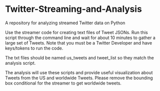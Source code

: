 # Twitter-Streaming-and-Analysis
A repository for analyzing streamed Twitter data on Python

Use the streamer code for creating text files of Tweet JSONs. Run this script through the command line and wait for about 10 minutes to gather a large set of Tweets. Note that you must be a Twitter Developer and have keys/tokens to run the code.

The txt files should be named us_tweets and tweet_list so they match the analysis script.

The analysis will use these scripts and provide useful visualization about Tweets from the US and worldwide Tweets. Please remove the bounding box conditional for the streamer to get worldwide tweets.
